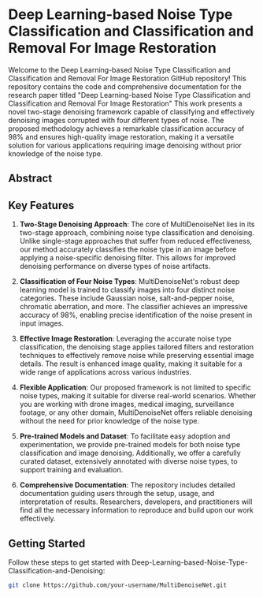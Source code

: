 # Deep Learning-based Noise Type Classification and Classification and Removal For Image Restoration

Welcome to the Deep Learning-based Noise Type Classification and Classification and Removal For Image Restoration GitHub repository! This repository contains the code and comprehensive documentation for the research paper titled "Deep Learning-based Noise Type Classification and Classification and Removal For Image Restoration" This work presents a novel two-stage denoising framework capable of classifying and effectively denoising images corrupted with four different types of noise. The proposed methodology achieves a remarkable classification accuracy of 98% and ensures high-quality image restoration, making it a versatile solution for various applications requiring image denoising without prior knowledge of the noise type.

## Abstract

## Key Features

1. **Two-Stage Denoising Approach**: The core of MultiDenoiseNet lies in its two-stage approach, combining noise type classification and denoising. Unlike single-stage approaches that suffer from reduced effectiveness, our method accurately classifies the noise type in an image before applying a noise-specific denoising filter. This allows for improved denoising performance on diverse types of noise artifacts.

2. **Classification of Four Noise Types**: MultiDenoiseNet's robust deep learning model is trained to classify images into four distinct noise categories. These include Gaussian noise, salt-and-pepper noise, chromatic aberration, and more. The classifier achieves an impressive accuracy of 98%, enabling precise identification of the noise present in input images.

3. **Effective Image Restoration**: Leveraging the accurate noise type classification, the denoising stage applies tailored filters and restoration techniques to effectively remove noise while preserving essential image details. The result is enhanced image quality, making it suitable for a wide range of applications across various industries.

4. **Flexible Application**: Our proposed framework is not limited to specific noise types, making it suitable for diverse real-world scenarios. Whether you are working with drone images, medical imaging, surveillance footage, or any other domain, MultiDenoiseNet offers reliable denoising without the need for prior knowledge of the noise type.

5. **Pre-trained Models and Dataset**: To facilitate easy adoption and experimentation, we provide pre-trained models for both noise type classification and image denoising. Additionally, we offer a carefully curated dataset, extensively annotated with diverse noise types, to support training and evaluation.

6. **Comprehensive Documentation**: The repository includes detailed documentation guiding users through the setup, usage, and interpretation of results. Researchers, developers, and practitioners will find all the necessary information to reproduce and build upon our work effectively.

## Getting Started

Follow these steps to get started with Deep-Learning-based-Noise-Type-Classification-and-Denoising:

```bash
git clone https://github.com/your-username/MultiDenoiseNet.git


```
